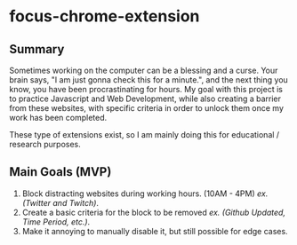 # focus-chrome-extension

## Summary

Sometimes working on the computer can be a blessing and a curse. Your brain says, "I am just gonna check this for a minute.", and the next thing you know, you have been procrastinating for hours. My goal with this project is to practice Javascript and Web Development, while also creating a barrier from these websites, with specific criteria in order to unlock them once my work has been completed.

These type of extensions exist, so I am mainly doing this for educational / research purposes.

## Main Goals (MVP)

1. Block distracting websites during working hours. (10AM - 4PM) _ex. (Twitter and Twitch)_.
2. Create a basic criteria for the block to be removed _ex. (Github Updated, Time Period, etc.)_.
3. Make it annoying to manually disable it, but still possible for edge cases.
